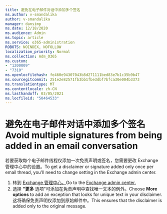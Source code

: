 ```yaml
---
title: 避免在电子邮件对话中添加多个签名
ms.author: v-smandalika
author: v-smandalika
manager: dansimp
ms.date: 12/18/2020
ms.audience: Admin
ms.topic: article
ms.service: o365-administration
ROBOTS: NOINDEX, NOFOLLOW
localization_priority: Normal
ms.collection: Adm_O365
ms.custom:
- "1200009"
- "7310"
ms.openlocfilehash: fe460e94307043b8d271111bed83e7b1c35b9b47
ms.sourcegitcommit: 251e2e82571fb3bb1fbe3dbf7bfca30e004b3373
ms.translationtype: MT
ms.contentlocale: zh-CN
ms.lasthandoff: 03/05/2021
ms.locfileid: "50464533"
---
```

# <a name="avoid-multiple-signatures-from-being-added-in-an-email-conversation"></a><span data-ttu-id="62435-102">避免在电子邮件对话中添加多个签名</span><span class="sxs-lookup"><span data-stu-id="62435-102">Avoid multiple signatures from being added in an email conversation</span></span>

<span data-ttu-id="62435-103">若要获取每个电子邮件线程仅添加一次免责声明或签名，您需要更改 Exchange 管理中心中的设置。</span><span class="sxs-lookup"><span data-stu-id="62435-103">To get a disclaimer or signature added only once per email thread, you'll need to change setting in the Exchange admin center.</span></span>

1. <span data-ttu-id="62435-104">转到 [Exchange 管理中心。](https://go.microsoft.com/fwlink/p/?linkid=2059104)</span><span class="sxs-lookup"><span data-stu-id="62435-104">Go to the [Exchange admin center.](https://go.microsoft.com/fwlink/p/?linkid=2059104)</span></span>
2. <span data-ttu-id="62435-105">选择 **"更多** 选项"可添加在免责声明中查找唯一文本的例外。</span><span class="sxs-lookup"><span data-stu-id="62435-105">Choose **More options** to add an exception that looks for unique text in your disclaimer.</span></span> <span data-ttu-id="62435-106">这将确保免责声明仅添加到原始邮件中。</span><span class="sxs-lookup"><span data-stu-id="62435-106">This ensures that the disclaimer is added only to the original message.</span></span>

